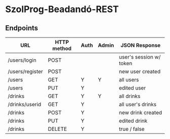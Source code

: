 # SzolProg-Beadandó-REST

## Endpoints

| URL             | HTTP method | Auth | Admin | JSON Response           |
|-----------------|-------------|------|-------|-------------------------|
| /users/login    | POST        |      |       | user's session w/ token |
| /users/register | POST        |      |       | new user created        |
| /users          | GET         | Y    | Y     | all users               |
| /users          | PUT         | Y    |       | edited user             |
| /drinks         | GET         | Y    | Y     | all drinks              |
| /drinks/userid  | GET         | Y    |       | all user's drinks       |
| /drinks         | POST        | Y    |       | new drink created       |
| /drinks         | PUT         | Y    |       | edited drink            |
| /drinks         | DELETE      | Y    |       | true / false            |

